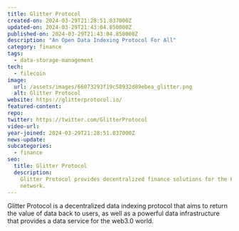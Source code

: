 ```yaml
---
title: Glitter Protocol
created-on: 2024-03-29T21:28:51.837000Z
updated-on: 2024-03-29T21:43:04.850000Z
published-on: 2024-03-29T21:43:04.850000Z
description: "An Open Data Indexing Protocol For All"
category: finance
tags:
  - data-storage-management
tech:
  - filecoin
image:
  url: /assets/images/66073293f19c58932d89ebea_glitter.png
  alt: Glitter Protocol
website: https://glitterprotocol.io/
featured-content:
repo:
twitter: https://twitter.com/GlitterProtocol
video-url:
year-joined: 2024-03-29T21:28:51.837000Z
news-update:
subcategories:
  - finance
seo:
  title: Glitter Protocol
  description:
    Glitter Protocol provides decentralized finance solutions for the Filecoin
    network.
---
```


Glitter Protocol is a decentralized data indexing protocol that aims to return the value of data back to users, as well as a powerful data infrastructure that provides a data service for the web3.0 world.
